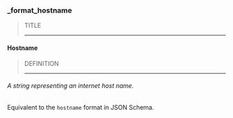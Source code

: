 ### _format_hostname



> TITLE
> 
> ------

#### Hostname



> DEFINITION
> 
> ------

###### A *string* representing an internet *host name*.

Equivalent to the `hostname` format in JSON Schema.